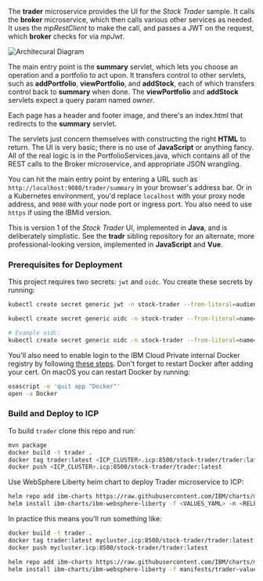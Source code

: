 <!--
       Copyright 2017-2021 IBM Corp All Rights Reserved

   Licensed under the Apache License, Version 2.0 (the "License");
   you may not use this file except in compliance with the License.
   You may obtain a copy of the License at

       http://www.apache.org/licenses/LICENSE-2.0

   Unless required by applicable law or agreed to in writing, software
   distributed under the License is distributed on an "AS IS" BASIS,
   WITHOUT WARRANTIES OR CONDITIONS OF ANY KIND, either express or implied.
   See the License for the specific language governing permissions and
   limitations under the License.
-->

The **trader** microservice provides the UI for the *Stock Trader* sample.  It calls the **broker** microservice,
which then calls various other services as needed.  It uses the *mpRestClient* to make the call, and passes a JWT on the
request, which **broker** checks for via *mpJwt*.

![Architecural Diagram](lab/stock-trader.png)

The main entry point is the **summary** servlet, which lets you choose an operation and a portfolio to act upon.  It
transfers control to other servlets, such as **addPortfolio**, **viewPortfolio**, and **addStock**, each of which
transfers control back to **summary** when done.  The **viewPortfolio** and **addStock** servlets expect a query param
named *owner*.

Each page has a header and footer image, and there's an index.html that redirects to the **summary** servlet.

The servlets just concern themselves with constructing the right **HTML** to return.  The UI is very basic; there
is no use of **JavaScript** or anything fancy.  All of the real logic is in the PortfolioServices.java, which
contains all of the REST calls to the Broker microservice, and appropriate JSON wrangling.

You can hit the main entry point by entering a URL such as `http://localhost:9080/trader/summary` in your
browser's address bar.  Or in a Kubernetes environment, you'd replace `localhost` with your proxy node address, and
`9080` with your node port or ingress port.  You also need to use `https` if using the IBMid version.

This is version 1 of the *Stock Trader* UI, implemented in **Java**, and is deliberately simplistic.  See the
**tradr** sibling repository for an alternate, more professional-looking version, implemented in **JavaScript** and **Vue**.

 ### Prerequisites for Deployment
 This project requires two secrets: `jwt` and `oidc`.  You create these secrets by running:
  ```bash
  kubectl create secret generic jwt -n stock-trader --from-literal=audience=stock-trader --from-literal=issuer=http://stock-trader.ibm.com
  
  kubectl create secret generic oidc -n stock-trader --from-literal=name=<OIDC_CLIENT_ID> --from-literal=issuer=<OIDC_ISSUER> --from-literal=auth=<OIDC_AUTH_ENDPOINT> --from-literal=token=<OIDC_TOKEN_ENDPOINT> --from-literal=id=<OIDC_CLIENT_ID> --from-literal=secret=<OIDC_CLIENT_SECRET> --from-literal=key=<OIDC_CERTIFICATE> --from-literal=nodeport=https://<TRADER_HOSTNAME>:<TRADER_HOSTPORT>
  
  # Example oidc:
  kubectl create secret generic oidc -n stock-trader --from-literal=name=blueLogin --from-literal=issuer=https://iam.toronto.ca.ibm.com --from-literal=auth=https://iam.ibm.com/idaas/oidc/endpoint/default/authorize --from-literal=token=https://iam.ibm.com/idaas/oidc/endpoint/default/token --from-literal=id=N2k3kD3kks9256x3 --from-literal=secret=I33kkj2k330023 --from-literal=key=idaaskey --from-literal=nodeport=https://10.42.95.159:32389
  ```
  
  You'll also need to enable login to the IBM Cloud Private internal Docker registry by following
  [these steps](https://www.ibm.com/support/knowledgecenter/en/SSBS6K_3.1.2/manage_images/configuring_docker_cli.html).
  Don't forget to restart Docker after adding your cert.  On macOS you can restart Docker by running:
  ```bash
  osascript -e 'quit app "Docker"'
  open -a Docker
  ```
 
 ### Build and Deploy to ICP
To build `trader` clone this repo and run:
```bash
mvn package
docker build -t trader .
docker tag trader:latest <ICP_CLUSTER>.icp:8500/stock-trader/trader:latest
docker push <ICP_CLUSTER>.icp:8500/stock-trader/trader:latest
```

Use WebSphere Liberty helm chart to deploy Trader microservice to ICP:
```bash
helm repo add ibm-charts https://raw.githubusercontent.com/IBM/charts/master/repo/stable/
helm install ibm-charts/ibm-websphere-liberty -f <VALUES_YAML> -n <RELEASE_NAME> --tls
```

In practice this means you'll run something like:
```bash
docker build -t trader .
docker tag trader:latest mycluster.icp:8500/stock-trader/trader:latest
docker push mycluster.icp:8500/stock-trader/trader:latest

helm repo add ibm-charts https://raw.githubusercontent.com/IBM/charts/master/repo/stable/
helm install ibm-charts/ibm-websphere-liberty -f manifests/trader-values.yaml -n trader --namespace stock-trader --tls
```




